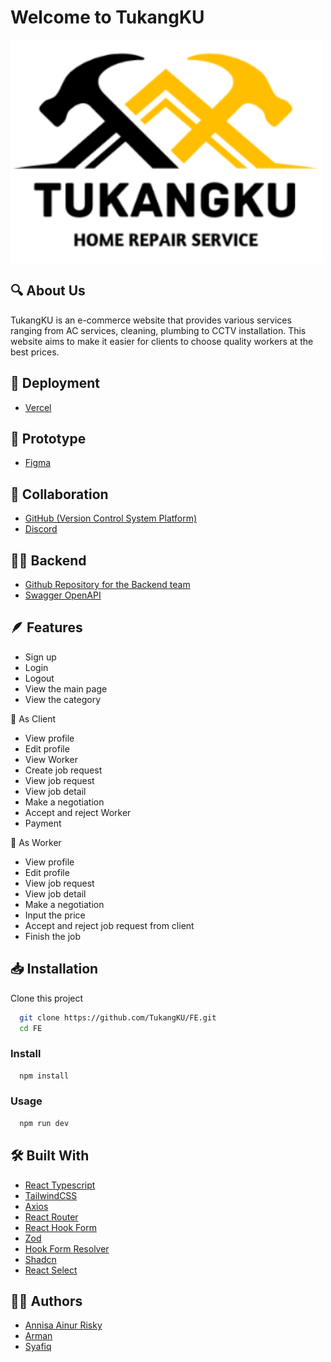 # Welcome to TukangKU

<img align="center" src="/src//assets//tukangku.svg" width="500" height="358">

## 🔍 About Us

TukangKU is an e-commerce website that provides various services ranging from AC services, cleaning, plumbing to CCTV installation. This website aims to make it easier for clients to choose quality workers at the best prices.

## 🚀 Deployment

- [Vercel](https://tukangku-annisa-ainur-riskys-projects.vercel.app/)

## 🎨 Prototype

- [Figma](https://www.figma.com/file/uAL3qNfwwD91s18fZ4g3UG/Mockup?type=design&node-id=0-1&mode=design&t=jAp7NRX9JDwbZXgo-0)

## 🤝 Collaboration

- [GitHub (Version Control System Platform)](https://github.com/TukangKU/FE)
- [Discord](https://discord.com/)

## 👨‍💻 Backend

- [Github Repository for the Backend team](https://github.com/TukangKU/BE)
- [Swagger OpenAPI](https://app.swaggerhub.com/apis-docs/be-tukangku/tukangku/1.0.0#/)

## 🪶 Features

- Sign up
- Login
- Logout
- View the main page
- View the category

🤴 As Client

- View profile
- Edit profile
- View Worker
- Create job request
- View job request
- View job detail
- Make a negotiation
- Accept and reject Worker
- Payment

👷 As Worker

- View profile
- Edit profile
- View job request
- View job detail
- Make a negotiation
- Input the price
- Accept and reject job request from client
- Finish the job

## 📥 Installation

Clone this project

```bash
  git clone https://github.com/TukangKU/FE.git
  cd FE
```

### Install

```bash
  npm install
```

### Usage

```bash
  npm run dev
```

## 🛠️ Built With

- [React Typescript](https://www.typescriptlang.org/id/docs/handbook/react.html)
- [TailwindCSS](https://tailwindcss.com/)
- [Axios](https://axios-http.com/docs/intro)
- [React Router](https://reactrouter.com/en/main)
- [React Hook Form](https://react-hook-form.com/)
- [Zod](https://www.npmjs.com/package/zod)
- [Hook Form Resolver](https://www.npmjs.com/package/@hookform/resolvers)
- [Shadcn](https://ui.shadcn.com/)
- [React Select](https://react-select.com/home)

## 👨‍💻 Authors

- [Annisa Ainur Risky](https://github.com/annisaainurrisky)
- [Arman](https://github.com/armanputra)
- [Syafiq](https://github.com/syafiqgit)
